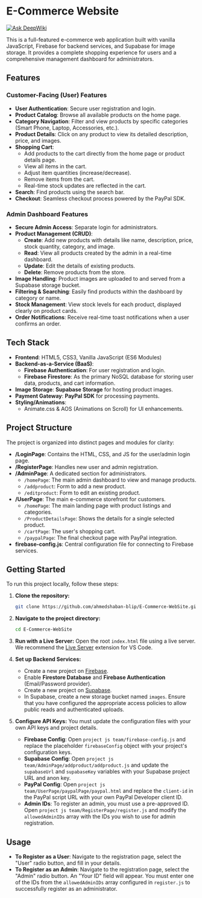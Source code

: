 # E-Commerce Website
[![Ask DeepWiki](https://deepwiki.com/badge.svg)](https://deepwiki.com/ahmedshaban-blip/E-Commerce-WebSite)

This is a full-featured e-commerce web application built with vanilla JavaScript, Firebase for backend services, and Supabase for image storage. It provides a complete shopping experience for users and a comprehensive management dashboard for administrators.

## Features

### Customer-Facing (User) Features
- **User Authentication**: Secure user registration and login.
- **Product Catalog**: Browse all available products on the home page.
- **Category Navigation**: Filter and view products by specific categories (Smart Phone, Laptop, Accessories, etc.).
- **Product Details**: Click on any product to view its detailed description, price, and images.
- **Shopping Cart**:
    - Add products to the cart directly from the home page or product details page.
    - View all items in the cart.
    - Adjust item quantities (increase/decrease).
    - Remove items from the cart.
    - Real-time stock updates are reflected in the cart.
- **Search**: Find products using the search bar.
- **Checkout**: Seamless checkout process powered by the PayPal SDK.

### Admin Dashboard Features
- **Secure Admin Access**: Separate login for administrators.
- **Product Management (CRUD)**:
    - **Create**: Add new products with details like name, description, price, stock quantity, category, and image.
    - **Read**: View all products created by the admin in a real-time dashboard.
    - **Update**: Edit the details of existing products.
    - **Delete**: Remove products from the store.
- **Image Handling**: Product images are uploaded to and served from a Supabase storage bucket.
- **Filtering & Searching**: Easily find products within the dashboard by category or name.
- **Stock Management**: View stock levels for each product, displayed clearly on product cards.
- **Order Notifications**: Receive real-time toast notifications when a user confirms an order.

## Tech Stack

- **Frontend**: HTML5, CSS3, Vanilla JavaScript (ES6 Modules)
- **Backend-as-a-Service (BaaS)**:
    - **Firebase Authentication**: For user registration and login.
    - **Firebase Firestore**: As the primary NoSQL database for storing user data, products, and cart information.
- **Image Storage**: **Supabase Storage** for hosting product images.
- **Payment Gateway**: **PayPal SDK** for processing payments.
- **Styling/Animations**:
    - Animate.css & AOS (Animations on Scroll) for UI enhancements.

## Project Structure

The project is organized into distinct pages and modules for clarity:

-   **/LoginPage**: Contains the HTML, CSS, and JS for the user/admin login page.
-   **/RegisterPage**: Handles new user and admin registration.
-   **/AdminPage**: A dedicated section for administrators.
    -   `/homePage`: The main admin dashboard to view and manage products.
    -   `/addproduct`: Form to add a new product.
    -   `/editproduct`: Form to edit an existing product.
-   **/UserPage**: The main e-commerce storefront for customers.
    -   `/homePage`: The main landing page with product listings and categories.
    -   `/ProductDetailsPage`: Shows the details for a single selected product.
    -   `/cartPage`: The user's shopping cart.
    -   `/paypalPage`: The final checkout page with PayPal integration.
-   **firebase-config.js**: Central configuration file for connecting to Firebase services.

## Getting Started

To run this project locally, follow these steps:

1.  **Clone the repository:**
    ```bash
    git clone https://github.com/ahmedshaban-blip/E-Commerce-WebSite.git
    ```

2.  **Navigate to the project directory:**
    ```bash
    cd E-Commerce-WebSite
    ```

3.  **Run with a Live Server:**
    Open the root `index.html` file using a live server. We recommend the [Live Server](https://marketplace.visualstudio.com/items?itemName=ritwickdey.LiveServer) extension for VS Code.

4.  **Set up Backend Services:**
    - Create a new project on [Firebase](https://firebase.google.com/).
    - Enable **Firestore Database** and **Firebase Authentication** (Email/Password provider).
    - Create a new project on [Supabase](https://supabase.com/).
    - In Supabase, create a new storage bucket named `images`. Ensure that you have configured the appropriate access policies to allow public reads and authenticated uploads.

5.  **Configure API Keys:**
    You must update the configuration files with your own API keys and project details.

    -   **Firebase Config**: Open `project js team/firebase-config.js` and replace the placeholder `firebaseConfig` object with your project's configuration keys.
    -   **Supabase Config**: Open `project js team/AdminPage/addproduct/addproduct.js` and update the `supabaseUrl` and `supabaseKey` variables with your Supabase project URL and anon key.
    -   **PayPal Config**: Open `project js team/UserPage/paypalPage/paypal.html` and replace the `client-id` in the PayPal script URL with your own PayPal Developer client ID.
    -   **Admin IDs**: To register an admin, you must use a pre-approved ID. Open `project js team/RegisterPage/register.js` and modify the `allowedAdminIDs` array with the IDs you wish to use for admin registration.

## Usage

-   **To Register as a User**: Navigate to the registration page, select the "User" radio button, and fill in your details.
-   **To Register as an Admin**: Navigate to the registration page, select the "Admin" radio button. An "Your ID" field will appear. You must enter one of the IDs from the `allowedAdminIDs` array configured in `register.js` to successfully register as an administrator.
